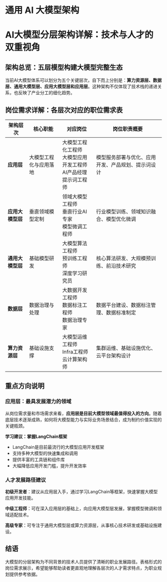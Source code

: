 # 通用 AI 大模型架构

# AI大模型分层架构详解：技术与人才的双重视角

## 架构总览：五层模型构建大模型完整生态

当前AI大模型体系可以划分为五个关键层次，自下而上分别是：**算力资源层、数据层、通用大模型层、应用大模型层和应用层**。这种架构不仅体现了技术栈的递进关系，也反映了产业分工的细化趋势。

## 岗位需求详解：各层次对应的职位需求表

| 架构层次 | 核心职能 | 对应岗位 | 岗位职责概要 |
|---------|---------|---------|------------|
| **应用层** | 大模型工程化与应用落地 | 大模型工程化工程师<br>大模型应用开发工程师<br>AI产品经理<br>提示词工程师 | 模型服务部署与优化、应用开发、产品规划、提示词设计 |
| **应用大模型层** | 垂直领域模型定制 | 领域大模型工程师<br>垂直行业AI专家<br>模型微调工程师 | 行业模型训练、领域知识融合、模型优化微调 |
| **通用大模型层** | 基础模型研发 | 大模型算法工程师<br>预训练工程师<br>深度学习研究员 | 核心算法研发、大规模预训练、前沿技术研究 |
| **数据层** | 数据治理与处理 | 大数据开发工程师<br>数据标注工程师<br>数据治理专家 | 数据平台建设、数据标注管理、数据标准制定 |
| **算力资源层** | 基础设施支撑 | 大模型运维工程师<br>Infra工程师<br>云计算架构师 | 集群运维、基础设施优化、云平台架构设计 |

## 重点方向说明

### 应用层：最具发展潜力的领域

从岗位需求量和市场需求来看，**应用层是目前大模型领域最值得投入的方向**。随着底层技术逐渐成熟，如何将大模型能力与实际业务场景结合，成为制约价值实现的关键瓶颈。

**学习建议：掌握LangChain框架**

- LangChain是目前最流行的大模型应用开发框架
- 支持多种大模型的快速集成和调用
- 提供丰富的工具链和组件库
- 大幅降低应用开发门槛，提升开发效率

### 人才发展路径建议

**初级开发者**：建议从应用层入手，通过学习LangChain等框架，快速掌握大模型应用开发技能。

**中级工程师**：可在深入应用层的基础上，向应用大模型层发展，掌握模型微调和领域适配技术。

**高级专家**：可专注于通用大模型层或算力资源层，从事核心技术研发或基础设施建设。

## 结语

大模型的分层架构为不同背景的技术人员提供了清晰的职业发展路径。表格形式的岗位需求展示，希望能够帮助读者更直观地理解各层次的人才需求特点，为职业规划提供参考依据。
